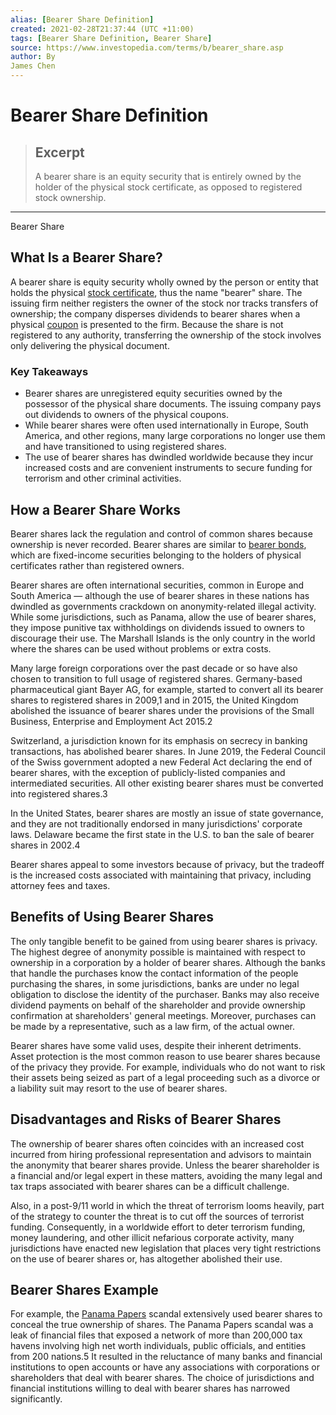 ```yaml
---
alias: [Bearer Share Definition]
created: 2021-02-28T21:37:44 (UTC +11:00)
tags: [Bearer Share Definition, Bearer Share]
source: https://www.investopedia.com/terms/b/bearer_share.asp
author: By
James Chen
---
```


# Bearer Share Definition

> ## Excerpt
> A bearer share is an equity security that is entirely owned by the holder of the physical stock certificate, as opposed to registered stock ownership.

---

Bearer Share
## What Is a Bearer Share?

A bearer share is equity security wholly owned by the person or entity that holds the physical [stock certificate](https://www.investopedia.com/terms/s/stockcertificate.asp), thus the name "bearer" share. The issuing firm neither registers the owner of the stock nor tracks transfers of ownership; the company disperses dividends to bearer shares when a physical [coupon](https://www.investopedia.com/terms/c/coupon.asp) is presented to the firm. Because the share is not registered to any authority, transferring the ownership of the stock involves only delivering the physical document.

### Key Takeaways

-   Bearer shares are unregistered equity securities owned by the possessor of the physical share documents. The issuing company pays out dividends to owners of the physical coupons.
-   While bearer shares were often used internationally in Europe, South America, and other regions, many large corporations no longer use them and have transitioned to using registered shares.
-   The use of bearer shares has dwindled worldwide because they incur increased costs and are convenient instruments to secure funding for terrorism and other criminal activities.

## How a Bearer Share Works

Bearer shares lack the regulation and control of common shares because ownership is never recorded. Bearer shares are similar to [bearer bonds](https://www.investopedia.com/terms/b/bearer_bond.asp), which are fixed-income securities belonging to the holders of physical certificates rather than registered owners.

Bearer shares are often international securities, common in Europe and South America — although the use of bearer shares in these nations has dwindled as governments crackdown on anonymity-related illegal activity. While some jurisdictions, such as Panama, allow the use of bearer shares, they impose punitive tax withholdings on dividends issued to owners to discourage their use. The Marshall Islands is the only country in the world where the shares can be used without problems or extra costs.

Many large foreign corporations over the past decade or so have also chosen to transition to full usage of registered shares. Germany-based pharmaceutical giant Bayer AG, for example, started to convert all its bearer shares to registered shares in 2009,1 and in 2015, the United Kingdom abolished the issuance of bearer shares under the provisions of the Small Business, Enterprise and Employment Act 2015.2

Switzerland, a jurisdiction known for its emphasis on secrecy in banking transactions, has abolished bearer shares. In June 2019, the Federal Council of the Swiss government adopted a new Federal Act declaring the end of bearer shares, with the exception of publicly-listed companies and intermediated securities. All other existing bearer shares must be converted into registered shares.3

In the United States, bearer shares are mostly an issue of state governance, and they are not traditionally endorsed in many jurisdictions' corporate laws. Delaware became the first state in the U.S. to ban the sale of bearer shares in 2002.4

Bearer shares appeal to some investors because of privacy, but the tradeoff is the increased costs associated with maintaining that privacy, including attorney fees and taxes.

## Benefits of Using Bearer Shares

The only tangible benefit to be gained from using bearer shares is privacy. The highest degree of anonymity possible is maintained with respect to ownership in a corporation by a holder of bearer shares. Although the banks that handle the purchases know the contact information of the people purchasing the shares, in some jurisdictions, banks are under no legal obligation to disclose the identity of the purchaser. Banks may also receive dividend payments on behalf of the shareholder and provide ownership confirmation at shareholders' general meetings. Moreover, purchases can be made by a representative, such as a law firm, of the actual owner.

Bearer shares have some valid uses, despite their inherent detriments. Asset protection is the most common reason to use bearer shares because of the privacy they provide. For example, individuals who do not want to risk their assets being seized as part of a legal proceeding such as a divorce or a liability suit may resort to the use of bearer shares.

## Disadvantages and Risks of Bearer Shares

The ownership of bearer shares often coincides with an increased cost incurred from hiring professional representation and advisors to maintain the anonymity that bearer shares provide. Unless the bearer shareholder is a financial and/or legal expert in these matters, avoiding the many legal and tax traps associated with bearer shares can be a difficult challenge.

Also, in a post-9/11 world in which the threat of terrorism looms heavily, part of the strategy to counter the threat is to cut off the sources of terrorist funding. Consequently, in a worldwide effort to deter terrorism funding, money laundering, and other illicit nefarious corporate activity, many jurisdictions have enacted new legislation that places very tight restrictions on the use of bearer shares or, has altogether abolished their use.

## Bearer Shares Example

For example, the [Panama Papers](https://www.investopedia.com/terms/p/panama-papers.asp) scandal extensively used bearer shares to conceal the true ownership of shares. The Panama Papers scandal was a leak of financial files that exposed a network of more than 200,000 tax havens involving high net worth individuals, public officials, and entities from 200 nations.5 It resulted in the reluctance of many banks and financial institutions to open accounts or have any associations with corporations or shareholders that deal with bearer shares. The choice of jurisdictions and financial institutions willing to deal with bearer shares has narrowed significantly.

